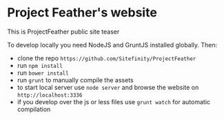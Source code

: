 Project Feather's website
=========================

This is ProjectFeather public site teaser


To develop locally you need NodeJS and GruntJS installed globally. Then:
* clone the repo `https://github.com/Sitefinity/ProjectFeather`
* run `npm install`
* run `bower install`
* run `grunt` to manually compile the assets 
* to start local server use `node server` and browse the website on `http://localhost:3336`
* if you develop over the js or less files use `grunt watch` for automatic compilation

